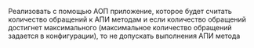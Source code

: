 Реализовать с помощью АОП приложение, которое будет считать количество обращений к АПИ методам и если количество обращений достигнет максимального (максимальное количество обращений задается в конфигурации), то не допускать выполнения АПИ метода